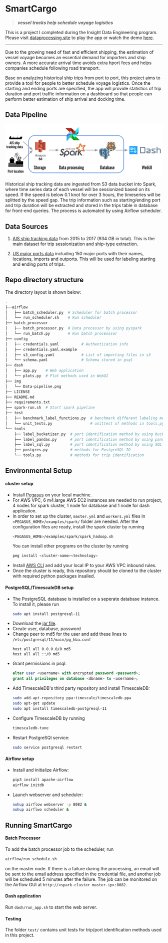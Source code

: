 # SmartCargo
> ***vessel tracks help schedule voyage logistics***

This is a project I completed during the Insight Data Engineering program. Please visit [dataprocessing.site](http://dataprocessing.site) to play the app or watch the demo [here](https://youtu.be/gaZ753xiWlI).

---

Due to the growing need of fast and efficient shipping, the estimation of vessel voyage becomes an essential demand for importers and ship owners. A more accurate arrival time avoids extra hport fees and helps companies schedule following road transport.

Base on analyzing historical ship trips from port to port, this project aims to provide a tool for people to better schedule voyage logistics. Once the starting and ending ports are specified, the app will provide statistics of trip duration and port traffic information on a dashboard so that people can perform better estimation of ship arrival and docking time.


## Data Pipeline
![alt text](https://github.com/hao247/smartcargo/blob/master/img/Data-pipeline.png "SmartCargo Pipeline")

Historical ship tracking data are ingested from S3 data bucket into Spark, where time series data of each vessel will be sessionized based on its speed. If the speed is below 0.1 knot for over 3 hours, the timeseries will be splitted by the speed gap. The trip information such as starting/ending port and trip duration will be extracted and stored in the trips table in database for front-end queries. The process is automated by using Airflow scheduler.

## Data Sources
  1. [AIS ship tracking data](https://marinecadastre.gov/ais/) from 2015 to 2017 (934 GB in total). This is the main dataset for trip sessionization and ship-type extraction.

  2. [US major ports data](https://catalog.data.gov/dataset/major-ports-national) including 150 major ports with their names, locations, imports and outports. This will be used for labeling starting and ending ports of trips.

## Repo directory structure

The directory layout is shown below:
```bash
.
├──airflow
│   ├── batch_scheduler.py  # Scheduler for batch processor
│   └── run_scheduler.sh    # Run scheduler
├── batch_processor
│   ├── batch_processor.py  # Data processor by using pyspark
│   └── run_batch.py        # Run batch processsor
├── config
│   ├── credentials.yaml          # Authentication info
│   ├── credentials.yaml.example
│   ├── s3_config.yaml            # List of importing files in s3
│   └── schema.yaml               # Schema stored in psql
├── dash
│   ├── app.py    # Web application
│   └── plots.py  # Plot methods used in WebUI
├── img
│   └── Data-pipeline.png
├── LICENSE 
├── README.md
├── requirements.txt
├── spark-run.sh  # Start spark pipeline
├── test
│   ├── benchmark_label_functions.py  # benchmark different labeling methods
│   └── unit_tests.py                 # unittest of methods in tools.py and label_bucketizer.py
└── tools
    ├── label_bucketizer.py  # port identification method by using bucketizer
    ├── label_pandas.py      # port identification method by using pandas cut
    ├── label_sql.py         # port identification method by using SQL commands
    ├── postgres.py          # methods for PostgreSQL IO
    └── tools.py             # methods for trip identification
```

## Environmental Setup

#### cluster setup
* Install [Pegasus](https://github.com/InsightDataScience/pegasus) on your local machine.
* For AWS VPC, 6 m4.large AWS EC2 instances are needed to run project, 4 nodes for spark cluster, 1 node for database and 1 node for dash application.
* In order to set up the cluster, `master.yml` and `workers.yml` files in `<PEGASUS_HOME>/examples/spark/` folder are needed. After the configuration files are ready, install the spark cluster by running 
  ```bash
  <PEGASUS_HOME>/examples/spark/spark_hadoop.sh
  ``` 
  You can install other programs on the cluster by running
  ```bash
  peg install <cluster-name><technology>
  ```
* Install [AWS CLI](https://aws.amazon.com/cli/) and add your local IP to your AWS VPC inbound rules.
* Once the cluster is ready, this repository should be cloned to the cluster with required python packages insalled.

#### PostgreSQL/TimescaleDB setup
* The PostgreSQL database is installed on a seperate database instance. To install it, please run
  ```bash
  sudo apt install postgresql-11
  ```
* Download the [jar file](https://jdbc.postgresql.org/download/postgresql-42.2.6.jar).
* Create user, database, password
* Change peer to md5 for the user and add these lines to `/etc/postgresql/11/main/pg_hba.conf`
  ```
  host all all 0.0.0.0/0 md5
  host all all ::/0 md5
  ```
* Grant permissions in psql:
  ```sql
  alter user <username> with encrypted password <password>;
  grant all privileges on database <dbname> to <username>;
  ```
* Add TimescaleDB's third party repository and install TimescaleDB:
  ```bash  
  sudo add-apt-repository ppa:timescale/timescaledb-ppa
  sudo apt-get update
  sudo apt install timescaledb-postgresql-11
  ```
* Configure TimescaleDB by running
  ```bash
  timescaledb-tune
  ```
* Restart PostgreSQl service:
  ```bash
  sudo service postgresql restart
  ```
  
#### Airflow setup
* Install and initialize Airflow:
  ```bash
  pip3 install apache-airflow
  airflow initdb
  ```
* Launch webserver and scheduler:
  ```bash
  nohup airflow webserver -p 8082 &
  nohup airflwo scheduler &
  ```
  
## Running SmartCargo
#### Batch Processor
To add the batch processor job to the scheduler, run 
```bash
airflow/run_schedule.sh
```
on the master node. If there is a failure during the processing, an email will be sent to the email address specified in the credential file, and another job will be scheduled 5 minutes after the failure. The job can be monitored on the Airflow GUI at `http://<spark-cluster master-ip>:8082`.

#### Dash application
Run `dash/run_app.sh` to start the web server.

#### Testing
The folder `test/` contains unit tests for trip/port identification methods used in this project.
